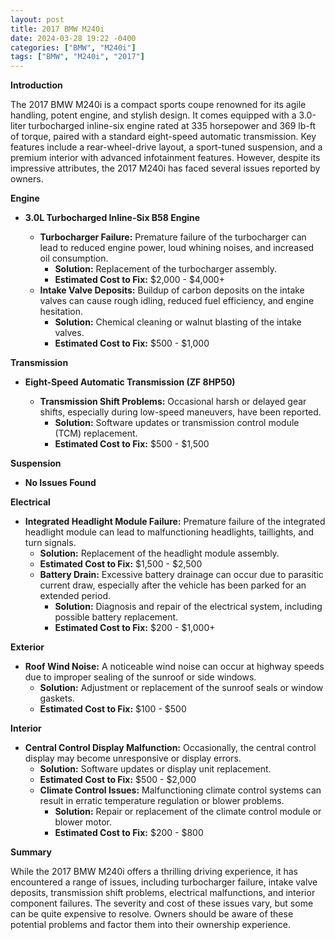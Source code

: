 ```yaml
---
layout: post
title: 2017 BMW M240i
date: 2024-03-28 19:22 -0400
categories: ["BMW", "M240i"]
tags: ["BMW", "M240i", "2017"]
---
```

**Introduction**

The 2017 BMW M240i is a compact sports coupe renowned for its agile handling, potent engine, and stylish design. It comes equipped with a 3.0-liter turbocharged inline-six engine rated at 335 horsepower and 369 lb-ft of torque, paired with a standard eight-speed automatic transmission. Key features include a rear-wheel-drive layout, a sport-tuned suspension, and a premium interior with advanced infotainment features. However, despite its impressive attributes, the 2017 M240i has faced several issues reported by owners.

**Engine**

* **3.0L Turbocharged Inline-Six B58 Engine**

  * **Turbocharger Failure:** Premature failure of the turbocharger can lead to reduced engine power, loud whining noises, and increased oil consumption.
    * **Solution:** Replacement of the turbocharger assembly.
    * **Estimated Cost to Fix:** $2,000 - $4,000+
  * **Intake Valve Deposits:** Buildup of carbon deposits on the intake valves can cause rough idling, reduced fuel efficiency, and engine hesitation.
    * **Solution:** Chemical cleaning or walnut blasting of the intake valves.
    * **Estimated Cost to Fix:** $500 - $1,000

**Transmission**

* **Eight-Speed Automatic Transmission (ZF 8HP50)**

  * **Transmission Shift Problems:** Occasional harsh or delayed gear shifts, especially during low-speed maneuvers, have been reported.
    * **Solution:** Software updates or transmission control module (TCM) replacement.
    * **Estimated Cost to Fix:** $500 - $1,500

**Suspension**

* **No Issues Found**

**Electrical**

* **Integrated Headlight Module Failure:** Premature failure of the integrated headlight module can lead to malfunctioning headlights, taillights, and turn signals.
    * **Solution:** Replacement of the headlight module assembly.
    * **Estimated Cost to Fix:** $1,500 - $2,500
  * **Battery Drain:** Excessive battery drainage can occur due to parasitic current draw, especially after the vehicle has been parked for an extended period.
    * **Solution:** Diagnosis and repair of the electrical system, including possible battery replacement.
    * **Estimated Cost to Fix:** $200 - $1,000+

**Exterior**

* **Roof Wind Noise:** A noticeable wind noise can occur at highway speeds due to improper sealing of the sunroof or side windows.
    * **Solution:** Adjustment or replacement of the sunroof seals or window gaskets.
    * **Estimated Cost to Fix:** $100 - $500

**Interior**

* **Central Control Display Malfunction:** Occasionally, the central control display may become unresponsive or display errors.
    * **Solution:** Software updates or display unit replacement.
    * **Estimated Cost to Fix:** $500 - $2,000
  * **Climate Control Issues:** Malfunctioning climate control systems can result in erratic temperature regulation or blower problems.
    * **Solution:** Repair or replacement of the climate control module or blower motor.
    * **Estimated Cost to Fix:** $200 - $800

**Summary**

While the 2017 BMW M240i offers a thrilling driving experience, it has encountered a range of issues, including turbocharger failure, intake valve deposits, transmission shift problems, electrical malfunctions, and interior component failures. The severity and cost of these issues vary, but some can be quite expensive to resolve. Owners should be aware of these potential problems and factor them into their ownership experience.

